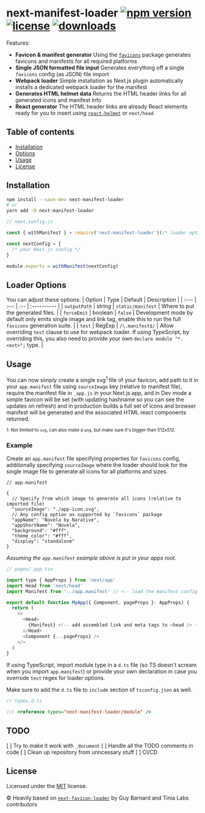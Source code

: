 # next-manifest-loader [![npm version](https://badgen.net/npm/v/next-manifest-loader)](https://www.npmjs.com/package/next-manifest-loader) [![license](https://badgen.net/github/license/tomsseisums/next-manifest-loader)](https://github.com/tomsseisums/next-manifest-loader/blob/master/LICENSE) [![downloads](https://badgen.net/npm/dt/next-manifest-loader)](https://www.npmjs.com/package/next-manifest-loader)

Features:

- **Favicon & manifest generator** Using the [`favicons`](https://github.com/itgalaxy/favicons) package generates favicons and manifests for all required platforms
- **Single JSON formatted file input** Generates everything off a single `favicons` config (as JSON) file import
- **Webpack loader** Simple installation as Next.js plugin automatically installs a dedicated webpack loader for the manifest
- **Generates HTML helmet data** Returns the HTML header links for all generated icons and manifest info
- **React generator** The HTML header links are already React elements ready for you to insert using [`react-helmet`](https://github.com/nfl/react-helmet) or `next/head`

## Table of contents

- [Installation](#installation)
- [Options](#loader-options)
- [Usage](#usage)
- [License](#license)

## Installation

```bash
npm install --save-dev next-manifest-loader
# or
yarn add -D next-manifest-loader
```

```javascript
// next.config.js

const { withManifest } = require('next-manifest-loader')(/* loader options can come here */)

const nextConfig = {
  /* your Next.js config */
}

module.exports = withManifest(nextConfig)
```

## Loader Options

You can adjust these options:
| Option | Type | Default | Description |
| :--- | :--: | :-- | :---------- |
| `outputPath` | string | `static/manifest` | Where to put the generated files. |
| `forceEmit` | boolean | `false` | Development mode by default only emits single image and link tag, enable this to run the full `favicons` generation suite. |
| `test` | RegExp | `/\.manifest$/` | Allow overriding `test` clause to use for webpack loader. If using TypeScript, by overriding this, you also need to provide your own `declare module "*.<ext>";` type. |

## Usage

You can now simply create a single svg<sup>1</sup> file of your favicon, add path to it in your `app.manifest` file using `sourceImage` key (relative to manifest file), require the manifest file in `_app.js` in your Next.js app, and in Dev mode a simple favicon will be set (with updating hashname so you can see the updates on refresh) and in production builds a full set of icons and browser manifest will be generated and the associated HTML react components returned.

<sup>1: Not limited to `svg`, can also make a `png`, but make sure it's bigger than 512x512.</sup>

### Example

Create an `app.manifest` file specifying properties for `favicons` config, additionally specifying `sourceImage` where the loader should look for the single image file to generate all icons for all platforms and sizes.

```jsonc
// app.manifest

{
  // Specify from which image to generate all icons (relative to imported file)
  "sourceImage": "./app-icon.svg",
  // Any config option as supported by `favicons` package
  "appName": "Novela by Narative",
  "appShortName": "Novela",
  "background": "#fff",
  "theme_color": "#fff",
  "display": "standalone"
}
```

_Assuming the `app.manifest` example above is put in your apps root._

```js
// pages/_app.tsx

import type { AppProps } from 'next/app'
import Head from 'next/head'
import Manifest from '../app.manifest' // <-- load the manifest config

export default function MyApp({ Component, pageProps }: AppProps) {
  return (
    <>
      <Head>
        {Manifest} <!-- add assembled link and meta tags to <head /> -->
      </Head>
      <Component {...pageProps} />
    </>
  )
}
```

If using TypeScript, import module type in a `d.ts` file (so TS doesn't scream when you import `app.manifest`) or provide your own declaration in case you overrode `test` regex for loader options.

Make sure to add the `d.ts` file to `include` section of `tsconfig.json` as well.

```ts
// types.d.ts

/// <reference types="next-manifest-loader/module" />
```

## TODO

[ ] Try to make it work with `_document`
[ ] Handle all the TODO comments in code
[ ] Clean up repository from unncessary stuff
[ ] CI/CD

## License

Licensed under the [MIT](https://github.com/tomsseisums/next-manifest-loader/blob/master/LICENSE) license.

© Heavily based on [`next-favicon-loader`](https://github.com/tinialabs/next-favicon-loader) by Guy Barnard and Tinia Labs contributors
